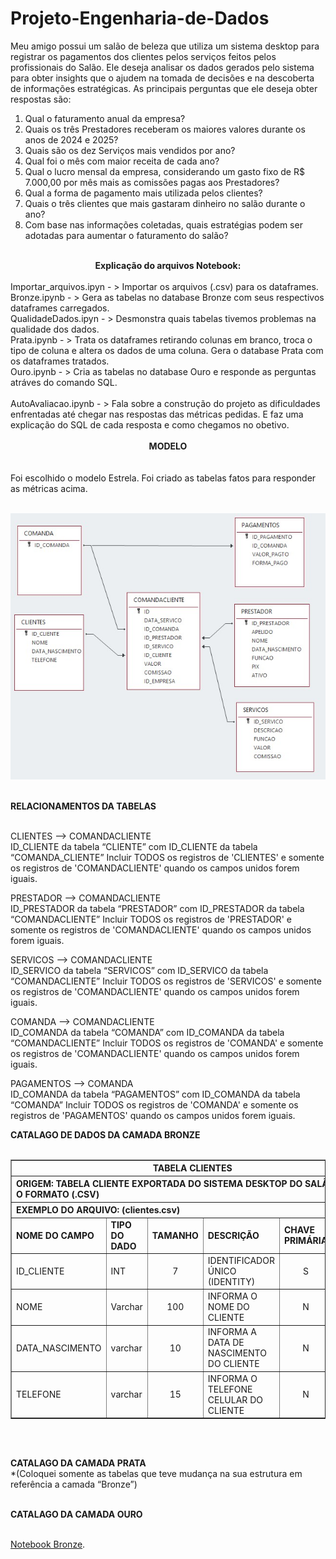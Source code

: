 # Projeto-Engenharia-de-Dados

Meu amigo possui  um salão de beleza que utiliza um sistema desktop para registrar os pagamentos dos clientes pelos serviços feitos pelos profissionais do Salão. Ele deseja analisar os dados gerados pelo sistema para obter insights que o ajudem na tomada de decisões e na descoberta de informações estratégicas.
As principais perguntas que ele deseja obter respostas são:

1.	Qual o faturamento anual da empresa?
2.	Quais os três Prestadores receberam os maiores valores durante os anos de 2024 e 2025?
3.	Quais são os dez Serviços mais vendidos por ano?
4.	Qual foi o mês com maior receita de cada ano?
5.	Qual o lucro mensal da empresa, considerando um gasto fixo de R$ 7.000,00 por mês mais as comissões pagas aos Prestadores?
6.	Qual a forma de pagamento mais utilizada pelos clientes?
7.	Quais o três clientes que mais gastaram dinheiro no salão durante o ano?
8.	Com base nas informações coletadas, quais estratégias podem ser adotadas para aumentar o faturamento do salão?<br><br>

<center><strong>Explicação do arquivos Notebook:</strong></center><br>
Importar_arquivos.ipyn - > Importar os arquivos (.csv) para os dataframes.<br>
Bronze.ipynb - > Gera as tabelas no database Bronze com seus respectivos dataframes carregados.<br>
QualidadeDados.ipyn - > Desmonstra quais tabelas tivemos problemas na qualidade dos dados.<br>
Prata.ipynb - > Trata os dataframes retirando colunas em branco, troca o tipo de coluna e altera os dados de uma coluna. Gera o database Prata com os dataframes tratados.<br>
Ouro.ipynb - > Cria as tabelas no database Ouro e responde as perguntas atráves do comando SQL.<br><br>
AutoAvaliacao.ipynb - > Fala sobre a construção do projeto as dificuldades enfrentadas até chegar nas respostas das métricas pedidas. E faz uma explicação do SQL de cada resposta e como chegamos no obetivo.<br><br>

<center><strong>MODELO</strong></center><br><br>
Foi escolhido o  modelo Estrela. Foi criado as tabelas fatos para responder as métricas acima.<br><br>

<IMG SRC='https://github.com/EdnilsonBastos/Projeto-Engenharia-de-Dados/blob/main/modelo.jpg'/><br><br>

<strong>RELACIONAMENTOS DA TABELAS</strong><br><br>

CLIENTES  --> COMANDACLIENTE<br>
ID_CLIENTE da tabela “CLIENTE” com ID_CLIENTE da tabela “COMANDA_CLIENTE”
Incluir TODOS os registros de 'CLIENTES' e somente os registros de 'COMANDACLIENTE' quando os campos unidos forem iguais.<br>
	
PRESTADOR  --> COMANDACLIENTE<br>
ID_PRESTADOR da tabela “PRESTADOR” com ID_PRESTADOR da tabela “COMANDACLIENTE”
Incluir TODOS os registros de 'PRESTADOR' e somente os registros de 'COMANDACLIENTE' quando os campos unidos forem iguais.

SERVICOS  --> COMANDACLIENTE<br>
ID_SERVICO da tabela “SERVICOS” com ID_SERVICO da tabela “COMANDACLIENTE”
Incluir TODOS os registros de 'SERVICOS' e somente os registros de 'COMANDACLIENTE' quando os campos unidos forem iguais.

COMANDA --> COMANDACLIENTE<br>
ID_COMANDA da tabela “COMANDA” com ID_COMANDA da tabela “COMANDACLIENTE”
Incluir TODOS os registros de 'COMANDA' e somente os registros de 'COMANDACLIENTE' quando os campos unidos forem iguais.

PAGAMENTOS --> COMANDA<br>
ID_COMANDA da tabela “PAGAMENTOS” com ID_COMANDA da tabela “COMANDA”
Incluir TODOS os registros de 'COMANDA' e somente os registros de 'PAGAMENTOS' quando os campos unidos forem iguais.

<strong>CATALAGO DE DADOS DA CAMADA BRONZE</strong><br><br>
<table border="1">
  <tr>
    <th colspan="6">TABELA CLIENTES</th>
  </tr>
  <tr>
    <th colspan="6" align="left">ORIGEM: TABELA CLIENTE EXPORTADA DO SISTEMA DESKTOP DO SALÃO PARA O FORMATO (.CSV)</th>
  </tr>
<tr>
    <th colspan="6" align="left">EXEMPLO DO ARQUIVO: (clientes.csv)</th>
  </tr>
  <tr>
    <td><strong>NOME DO CAMPO</strong></td>
    <td><strong>TIPO DO DADO</strong></td>
    <td><strong>TAMANHO</strong></td>
    <td><strong>DESCRIÇÃO</strong></td>
    <td><strong>CHAVE PRIMÁRIA</strong></td>
    <td><strong>ACEITA NULO</strong></td>
  </tr>
    <td>ID_CLIENTE</td>
    <td>INT</td>
    <td align="center">7</td>
    <td>IDENTIFICADOR ÚNICO (IDENTITY)</td>
    <td align="center">S</td>
    <td align="center">N</td>
  </tr>
  <tr>
    <td>NOME</td>
    <td>Varchar</td>
    <td align="center">100</td>
    <td>INFORMA O NOME DO CLIENTE</td>
    <td align="center">N</td>
    <td align="center">N</td>
  </tr>
   <tr>
    <td>DATA_NASCIMENTO</td>
    <td>varchar</td>
    <td align="center">10</td>
    <td>INFORMA A DATA DE NASCIMENTO DO CLIENTE</td>
    <td align="center">N</td>
    <td align="center">S</td>
  </tr>
   <tr>
    <td>TELEFONE</td>
    <td>varchar</td>
    <td align="center">15</td>
    <td>INFORMA O TELEFONE CELULAR DO CLIENTE</td>
    <td align="center">N</td>
    <td align="center">S</td>
  </tr>	
</table><br><br>
		
	



<strong>CATALAGO DA CAMADA PRATA</strong><br> 
*(Coloquei somente as tabelas que teve mudança na sua estrutura em referência a camada “Bronze”)<br><br>


<strong>CATALAGO DA CAMADA OURO</strong><br><br> 




<a href="https://github.com/EdnilsonBastos/Projeto-Engenharia-de-Dados/blob/main/Bronze.ipynb">Notebook Bronze</a>.






